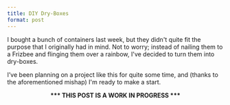 ```yaml
---
title: DIY Dry-Boxes
format: post
---
```


I bought a bunch of containers last week, but they didn't quite fit the purpose that I originally had in mind. Not to worry; instead of nailing them to a Frizbee and flinging them over a rainbow, I've decided to turn them into dry-boxes.

I’ve been planning on a project like this for quite some time, and (thanks to the aforementioned mishap) I'm ready to make a start. 

<center>
<b>*** THIS POST IS A WORK IN PROGRESS ***<b>
</center>

